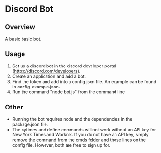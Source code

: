 # Discord Bot

## Overview
A basic basic bot.

## Usage
1. Set up a discord bot in the discord developer portal (https://discord.com/developers).
2. Create an application and add a bot.
3. Find the token and add into a config.json file. An example can be found in config-example.json.
4. Run the command "node bot.js" from the command line

## Other
- Running the bot requires node and the dependencies in the package.json file.
- The nytimes and define commands will not work without an API key for New York Times and Worknik. If you do not have an API key, simply remove the command from the cmds folder and those lines on the config file. However, both are free to sign up for.

